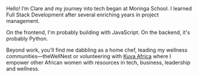 Hello! I’m Clare and my journey into tech began at Moringa School. I learned Full Stack Development after several enriching years in project management.

On the frontend, I'm probably building with JavaScript. On the backend, it's probably Python.

Beyond work, you’ll find me dabbling as a home chef, leading my wellness communities—theWellNest or volunteering with <a href=https://kuvaafrica.org/>Kuva Africa</a> where I empower other African women with resources in tech, business, leadership and wellness.
